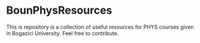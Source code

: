 # BounPhysResources
This is repository is a collection of useful resources for PHYS courses given in Bogazici University. Feel free to contribute.
